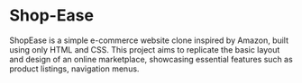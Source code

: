# Shop-Ease
ShopEase is a simple e-commerce website clone inspired by Amazon, built using only HTML and CSS. This project aims to replicate the basic layout and design of an online marketplace, showcasing essential features such as product listings, navigation menus.  
